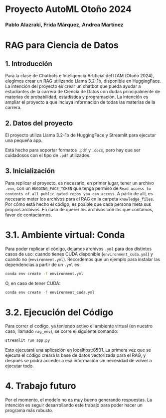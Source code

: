 
# Proyecto AutoML Otoño 2024
### Pablo Alazraki, Frida Márquez, Andrea Martínez

# RAG para Ciencia de Datos

## 1. Introducción

Para la clase de Chatbots e Inteligencia Artificial del ITAM (Otoño 2024), elegimos crear un RAG utilizando Llama 3.2-1b, disponible en HuggingFace. La intención del proyecto es crear un chatbot que pueda ayudar a estudiantes de la carrera de Ciencia de Datos con dudas principalmente de materias de probabilidad, estadística y programación. La intención es ampliar el proyecto a que incluya información de todas las materias de la carrera.

## 2. Datos del proyecto

El proyecto utiliza Llama 3.2-1b de HuggingFace y Streamlit para ejecutar una pequeña app.

Está hecho para soportar formatos `.pdf` y `.docx`, pero hay que ser cuidadosos con el tipo de `.pdf` utilizados.

## 3. Inicialización

Para replicar el proyecto, es necesario, en primer lugar, tener un archivo `.env`, con un `HUGGING_FACE_TOKEN` que tenga permiso de `Read access to contents of all public gated repos you can access`. A partir de allí, es necesario meter los archivos para el RAG en la carpeta `knowledge_files`. Por cómo está hecho el código, es posible que cada persona meta sus propios archivos. En caso de querer los archivos con los que contamos, favor de contactarnos.

# 3.1. Ambiente virtual: Conda

Para poder replicar el código, dejamos archivos `.yml` para dos distintos casos de uso: cuando tienes CUDA disponible (`environment_cuda.yml`) y cuando no (`environment.yml`). Recordemos que un ejemplo para instalar las dependencias a partir de un `.yml` es:

```bash
conda env create -f environment.yml
```

O, en caso de tener CUDA:

```bash
conda env create -f environment_cuda.yml
```

# 3.2. Ejecución del Código

Para correr el codigo, ya teniendo activo el ambiente virtual (en nuestro caso, llamado `rag_env`), se corre el siguiente comando:

```bash
streamlit run app.py
```

Esto ejecutará una aplicación en localhost:8501. La primera vez que se ejecuta el código creará la base de datos vectorizada para el RAG, y después se podrá acceder a esa información sin necesidad de volver a ejecutar todo.

# 4. Trabajo futuro

Por el momento, el modelo no es muy bueno generando respuestas. La intención es seguir desarrollando este trabajo para poder hacer un programa más robusto.
